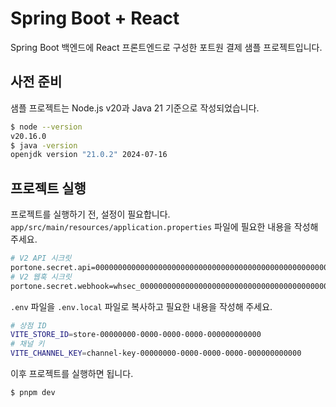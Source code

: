 # Spring Boot + React

Spring Boot 백엔드에 React 프론트엔드로 구성한 포트원 결제 샘플 프로젝트입니다.

## 사전 준비

샘플 프로젝트는 Node.js v20과 Java 21 기준으로 작성되었습니다.

```bash
$ node --version
v20.16.0
$ java -version
openjdk version "21.0.2" 2024-07-16
```

## 프로젝트 실행

프로젝트를 실행하기 전, 설정이 필요합니다. `app/src/main/resources/application.properties` 파일에 필요한 내용을 작성해 주세요.

```bash
# V2 API 시크릿
portone.secret.api=00000000000000000000000000000000000000000000000000000000000000000000000000000000
# V2 웹훅 시크릿
portone.secret.webhook=whsec_00000000000000000000000000000000000000000000
```

`.env` 파일을 `.env.local` 파일로 복사하고 필요한 내용을 작성해 주세요.

```bash
# 상점 ID
VITE_STORE_ID=store-00000000-0000-0000-0000-000000000000
# 채널 키
VITE_CHANNEL_KEY=channel-key-00000000-0000-0000-0000-000000000000
```

이후 프로젝트를 실행하면 됩니다.

```bash
$ pnpm dev
```
